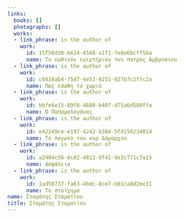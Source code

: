```yaml
---
links:
  books: []
  photographs: []
  works:
  - link_phrase: is the author of
    work:
      id: 15f56d38-6624-4568-a1f1-7e8e6bcff5ba
      name: Το εωθινόν εγερτήριον του πατρός Αμβροσίου
  - link_phrase: is the author of
    work:
      id: c6638ab4-75d7-4e53-8251-027b7c2ffc2a
      name: Πώς εσώθη το χωριό
  - link_phrase: is the author of
    work:
      id: bbfe6e15-89f8-4680-b407-d75a6d580ffa
      name: Ο Παπαμαλαγάνας
  - link_phrase: is the author of
    work:
      id: e42249ce-e197-4242-b384-5fd156234814
      name: Το παγωτό του κυρ Δήμαρχου
  - link_phrase: is the author of
    work:
      id: a2404c56-0cd2-4813-9f41-9e3c771c7a15
      name: Ασφάλεια
  - link_phrase: is the author of
    work:
      id: 1ad50737-fa63-4bdc-8ce7-b01ca8d2ee31
      name: Το στοίχημα
name: Σταμάτης Σταματίου
title: Σταμάτης Σταματίου
---
```



